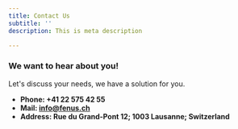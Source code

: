 ```yaml
---
title: Contact Us
subtitle: ''
description: This is meta description

---
```

### We want to hear about you!

Let's discuss your needs, we have a solution for you.

* **Phone: +41 22 575 42 55**
* **Mail: info@fenus.ch**
* **Address: Rue du Grand-Pont 12; 1003 Lausanne; Switzerland**